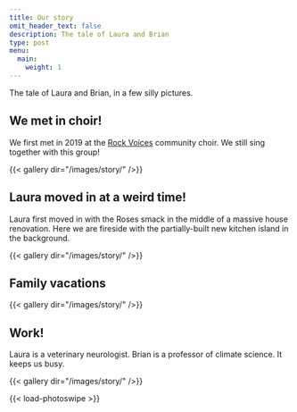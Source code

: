 ```yaml
---
title: Our story
omit_header_text: false
description: The tale of Laura and Brian
type: post
menu:
  main:
    weight: 1
---
```


The tale of Laura and Brian, in a few silly pictures.

## We met in choir!

We first met in 2019 at the [Rock Voices](https://rockvoices.com) community choir. We still sing together with this group!

{{< gallery dir="/images/story/" />}}

## Laura moved in at a weird time!

Laura first moved in with the Roses smack in the middle of a massive house renovation. Here we are fireside with the partially-built new kitchen island in the background.

{{< gallery dir="/images/story/" />}}

## Family vacations

{{< gallery dir="/images/story/" />}}

## Work!

Laura is a veterinary neurologist. Brian is a professor of climate science. It keeps us busy.

{{< gallery dir="/images/story/" />}}

{{< load-photoswipe >}}

<!-- Things to include: a family vacation mini-page.  -->